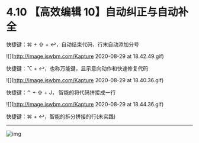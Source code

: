 # 4.10 【高效编辑 10】自动纠正与自动补全



快捷键：⌘ + ⇧ + ↩，自动结束代码，行末自动添加分号

![](http://image.iswbm.com/Kapture 2020-08-29 at 18.42.49.gif)

快捷键：⌥ + ↩，也称万能键，显示意向动作和快速修复代码

![](http://image.iswbm.com/Kapture 2020-08-29 at 18.40.36.gif)

快捷键：⌃ + ⇧ + J， 智能的将代码拼接成一行

![](http://image.iswbm.com/Kapture 2020-08-29 at 18.44.36.gif)

快捷键：⌘ + ↩，智能的拆分拼接的行(未实践)





---

![img](https://open.weixin.qq.com/qr/code?username=idealyard)